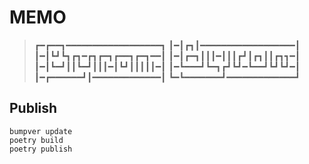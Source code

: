 # MEMO

> ┏━┏━━┓━━━━━━━━━━━━━━━━━━┓
> ┃━┃┏┓┃━━━━━━━━━━━━━━━━━━┃
> ┃━┃┗┛┗┓┏┓━┏┓┏━┓┏━━┓┏━┓━━┃
> ┃━┃┏━┓┃┃┃━┃┃┃┏┛┃┏┓┃┃┏┓┓━┃
> ┃━┃┗━┛┃┃┗━┛┃┃┃━┃┗┛┃┃┃┃┃━┃
> ┃━┗━━━┛┗━┓┏┛┗┛━┗━━┛┗┛┗┛━┃
> ┃━┏━━━━━━┛┃━━━━━━━━━━━━━┃
> ┗━┗━━━━━━━┛━━━━━━━━━━━━━┛

## Publish

```shell
bumpver update
poetry build
poetry publish
```

